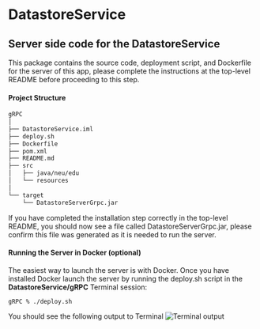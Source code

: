# DatastoreService
## Server side code for the DatastoreService
This package contains the source code, deployment script, and Dockerfile for the server of this app, please complete the instructions at the top-level README before proceeding to this step.

#### Project Structure
```bash
gRPC
│
├── DatastoreService.iml
├── deploy.sh
├── Dockerfile
├── pom.xml
├── README.md
├── src
│   ├── java/neu/edu
│   └── resources  
│
└── target
    └── DatastoreServerGrpc.jar
```

If you have completed the installation step correctly in the top-level README, you should now see a file called DatastoreServerGrpc.jar, please confirm this file was generated as it is needed to run the server.

#### Running the Server in Docker (optional)
The easiest way to launch the server is with Docker. Once you have installed Docker launch the server by running the deploy.sh script in the **DatastoreService/gRPC** Terminal session:

`gRPC % ./deploy.sh`

You should see the following output to Terminal
![Terminal output](../images/server-docker-output.png)
